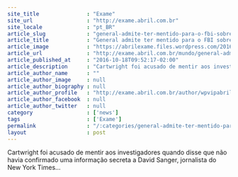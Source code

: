 ```yaml
---
site_title               : "Exame"
site_url                 : "http://exame.abril.com.br"
site_locale              : "pt_BR"
article_slug             : "general-admite-ter-mentido-para-o-fbi-sobre-vazamentos"
article_title            : "General admite ter mentido para o FBI sobre vazamentos"
article_image            : "https://abrilexame.files.wordpress.com/2016/10/size_960_16_9_o-general-americano-james-cartwright-acusado-de-mentir-ao-fbi-sobre-informacoes-vazadas-por-david-sanger.jpg?quality=70&strip=all&w=960"
article_url              : "http://exame.abril.com.br/mundo/general-admite-ter-mentido-para-o-fbi-sobre-vazamentos/"
article_published_at     : "2016-10-18T09:52:17-02:00"
article_description      : "Cartwright foi acusado de mentir aos investigadores quando disse que não havia confirmado uma informação secreta a David Sanger, jornalista do New York Times..."
article_author_name      : ""
article_author_image     : null
article_author_biography : null
article_author_profile   : "http://exame.abril.com.br/author/wpvipabril/"
article_author_facebook  : null
article_author_twitter   : null
category                 : ['news']
tags                     : ['Exame']
permalink                : "/:categories/general-admite-ter-mentido-para-o-fbi-sobre-vazamentos/"
layout                   : post
---
```


Cartwright foi acusado de mentir aos investigadores quando disse que não havia confirmado uma informação secreta a David Sanger, jornalista do New York Times...
